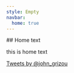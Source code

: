 ```yaml
---
style: Empty
navbar:
  home: true
---
```



<div class="container">
<div class="row">
<div class="col-sm-1 col-md-1"></div>

<div class="col-sm-8 col-md-8">
## Home text

this is home text

</div>

<div class="col-sm-3 col-md-3">
<a class="twitter-timeline" href="https://twitter.com/john_grizou" data-widget-id="609130056930172929">Tweets by @john_grizou</a>
<script>!function(d,s,id){var js,fjs=d.getElementsByTagName(s)[0],p=/^http:/.test(d.location)?'http':'https';if(!d.getElementById(id)){js=d.createElement(s);js.id=id;js.src=p+"://platform.twitter.com/widgets.js";fjs.parentNode.insertBefore(js,fjs);}}(document,"script","twitter-wjs");
</script>
</div>
</div>
</div>
